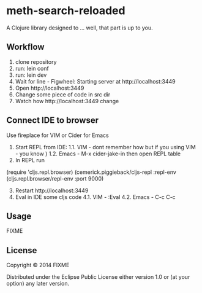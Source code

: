 # meth-search-reloaded

A Clojure library designed to ... well, that part is up to you.

## Workflow

1. clone repository
1. run: lein conf
1. run: lein dev
1. Wait for line - Figwheel: Starting server at http://localhost:3449
1. Open http://localhost:3449
1. Change some piece of code in src dir
1. Watch how http://localhost:3449 change

## Connect IDE to browser

Use fireplace for VIM or Cider for Emacs

1. Start REPL from IDE:
1.1. VIM - dont remember how but if you using VIM - you know )
1.2. Emacs - M-x cider-jake-in then open REPL table
2. In REPL run

  (require 'cljs.repl.browser)
  (cemerick.piggieback/cljs-repl :repl-env (cljs.repl.browser/repl-env :port 9000)

3. Restart http://localhost:3449
4. Eval in IDE some cljs code
4.1. VIM - :Eval
4.2. Emacs - C-c C-c

## Usage

FIXME

## License

Copyright © 2014 FIXME

Distributed under the Eclipse Public License either version 1.0 or (at
your option) any later version.

